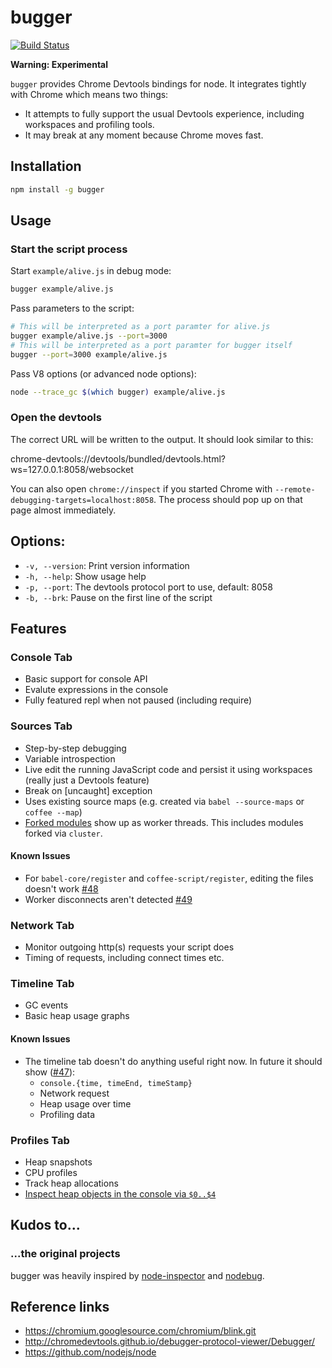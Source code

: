 # bugger

[![Build Status](https://travis-ci.org/buggerjs/bugger.png)](https://travis-ci.org/buggerjs/bugger)

**Warning: Experimental**

`bugger` provides Chrome Devtools bindings for node.
It integrates tightly with Chrome which means two things:

* It attempts to fully support the usual Devtools experience, including workspaces and profiling tools.
* It may break at any moment because Chrome moves fast.

## Installation

```bash
npm install -g bugger
```

## Usage

### Start the script process

Start `example/alive.js` in debug mode:

```sh
bugger example/alive.js
```

Pass parameters to the script:

```sh
# This will be interpreted as a port paramter for alive.js
bugger example/alive.js --port=3000
# This will be interpreted as a port paramter for bugger itself
bugger --port=3000 example/alive.js
```

Pass V8 options (or advanced node options):

```sh
node --trace_gc $(which bugger) example/alive.js
```

### Open the devtools

The correct URL will be written to the output. It should look similar to this:

chrome-devtools://devtools/bundled/devtools.html?ws=127.0.0.1:8058/websocket

You can also open `chrome://inspect` if you started Chrome with `--remote-debugging-targets=localhost:8058`.
The process should pop up on that page almost immediately.

## Options:

* `-v, --version`: Print version information
* `-h, --help`: Show usage help
* `-p, --port`: The devtools protocol port to use, default: 8058
* `-b, --brk`: Pause on the first line of the script

## Features

### Console Tab

- Basic support for console API
- Evalute expressions in the console
- Fully featured repl when not paused (including require)

### Sources Tab

- Step-by-step debugging
- Variable introspection
- Live edit the running JavaScript code and persist it using workspaces (really just a Devtools feature)
- Break on [uncaught] exception
- Uses existing source maps (e.g. created via `babel --source-maps` or `coffee --map`)
- [Forked modules](https://nodejs.org/api/child_process.html#child_process_child_process_fork_modulepath_args_options) show up as worker threads. This includes modules forked via `cluster`.

#### Known Issues

- For `babel-core/register` and `coffee-script/register`, editing the files doesn't work [#48](https://github.com/buggerjs/bugger/issues/48)
- Worker disconnects aren't detected [#49](https://github.com/buggerjs/bugger/issues/49)

### Network Tab

- Monitor outgoing http(s) requests your script does
- Timing of requests, including connect times etc.

### Timeline Tab

- GC events
- Basic heap usage graphs

#### Known Issues

- The timeline tab doesn't do anything useful right now. In future it should show ([#47](https://github.com/buggerjs/bugger/issues/47)):
  * `console.{time, timeEnd, timeStamp}`
  * Network request
  * Heap usage over time
  * Profiling data

### Profiles Tab

- Heap snapshots
- CPU profiles
- Track heap allocations
- [Inspect heap objects in the console via `$0..$4`](https://developers.google.com/web/tools/chrome-devtools/debug/command-line/command-line-reference#section-1)

## Kudos to...

### ...the original projects

bugger was heavily inspired by [node-inspector](https://github.com/dannycoates/node-inspector) and
[nodebug](https://github.com/billyzkid/nodebug).

## Reference links

- https://chromium.googlesource.com/chromium/blink.git
- http://chromedevtools.github.io/debugger-protocol-viewer/Debugger/
- https://github.com/nodejs/node
